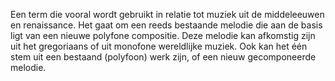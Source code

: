Een term die vooral wordt gebruikt in relatie tot muziek uit de middeleeuwen en renaissance. Het gaat om een reeds bestaande melodie die aan de  basis ligt van een nieuwe polyfone compositie.
Deze melodie kan afkomstig zijn uit het gregoriaans of uit monofone wereldlijke muziek. Ook kan het één stem uit een bestaand (polyfoon) werk zijn, of een nieuw gecomponeerde melodie.